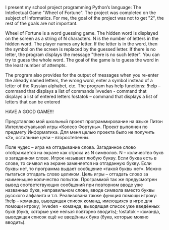 I present my school project programming Python’s language: The Intellectual
Game "Wheel of Fortune". The project was completed on the subject of
Informatics. For me, the goal of the project was not to get "2", the rest of the goals
are not important.

Wheel of Fortune is a word guessing game. The hidden word is displayed on the
screen as a string of N characters. N is the number of letters in the hidden word.
The player names any letter. If the letter is in the word, then the symbol on the
screen is replaced by the guessed letter. If there is no letter, the program displays
the message "there is no such letter". You can try to guess the whole word. The
goal of the game is to guess the word in the least number of attempts.

The program also provides for the output of messages when you re-enter the
already named letters, the wrong word, enter a symbol instead of a letter of the
Russian alphabet, etc. The program has help functions:
!help – command that displays a list of commands
!vveden - command that displays a list of entered letters
!ostatok – command that displays a list of letters that can be entered

HAVE A GOOD GAME!!!



Представляю мой школьный проект программирование на языке Питон
Интеллектуальной игры «Колесо Фортуны». Проект выполнен по предмету
Информатика. Для меня целью проекта было не получить «2», остальные
цели – второстепенны.

Поле чудес – игра на отгадывание слова. Загаданное слово
отображается на экране как строка из N символов. N – количество букв в
загаданном слове. Игрок называет любую букву. Если буква есть в слове, то
символ на экране заменяется на отгаданную букву. Если буквы нет, то
программа выдает сообщение «такой буквы нет». Можно пытаться отгадать
слово целиком. Цель игры – отгадать слово за наименьшее количество
попыток.
Программой так же предусмотрен вывод соответствующих сообщений при
повторном вводе уже названных букв, неправильном слове, вводе символа
вместо буквы русского алфавита и т.п. Реализована также функция помощи
игроку:
!help – команда, выводящая список команд, имеющихся в игре для помощи игроку;
!vveden - команда, выводящая список уже введённых букв (букв, которые уже нельзя повторно вводить);
!ostatok – команда, выводящая список ещё не введённых букв (букв, которые можно вводить).
